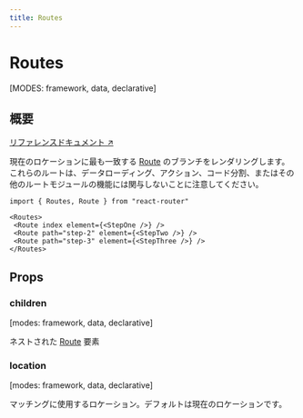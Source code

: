 ```yaml
---
title: Routes
---
```


# Routes

[MODES: framework, data, declarative]

## 概要

[リファレンスドキュメント ↗](https://api.reactrouter.com/v7/functions/react_router.Routes.html)

現在のロケーションに最も一致する [Route](../components/Route) のブランチをレンダリングします。これらのルートは、データローディング、アクション、コード分割、またはその他のルートモジュールの機能には関与しないことに注意してください。

```tsx
import { Routes, Route } from "react-router"

<Routes>
 <Route index element={<StepOne />} />
 <Route path="step-2" element={<StepTwo />} />
 <Route path="step-3" element={<StepThree />} />
</Routes>
```

## Props

### children

[modes: framework, data, declarative]

ネストされた [Route](../components/Route) 要素

### location

[modes: framework, data, declarative]

マッチングに使用するロケーション。デフォルトは現在のロケーションです。